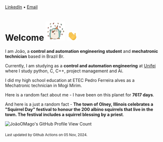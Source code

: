 [LinkedIn](https://www.linkedin.com/in/joão-pedro-gozzoli-b95641301/) &bull;
[Email](joaopedrogozzoli@gmail.com)

# Welcome <img src="happy.gif" height="64px" /> <img src="wave.gif" height="32px" />

I am João, a  **control and automation engineering student** and **mechatronic technician** based in Brazil Br.

Currently, I am studying as a **control and automation engineering** at [Unifei](https://unifei.edu.br) where I study python, C, C++, project management and Ai.

I did my high school education at ETEC Pedro Ferreira alves as a Mechatronic technician in Mogi Mirim.

Here is a random fact about me - I have been on this planet for **7617 days**.

And here is a just a random fact -  **The town of Olney, Illinois celebrates a "Squirrel Day" festival to honour the 200 albino squirrels that live in the town. The festival includes a squirrel blessing by a priest**.

![JoãoOMago's GitHub Profile View Count](https://komarev.com/ghpvc/?username=JoaoOMago)

<sub>Last updated by Github Actions on 05 Nov, 2024.</sub>
